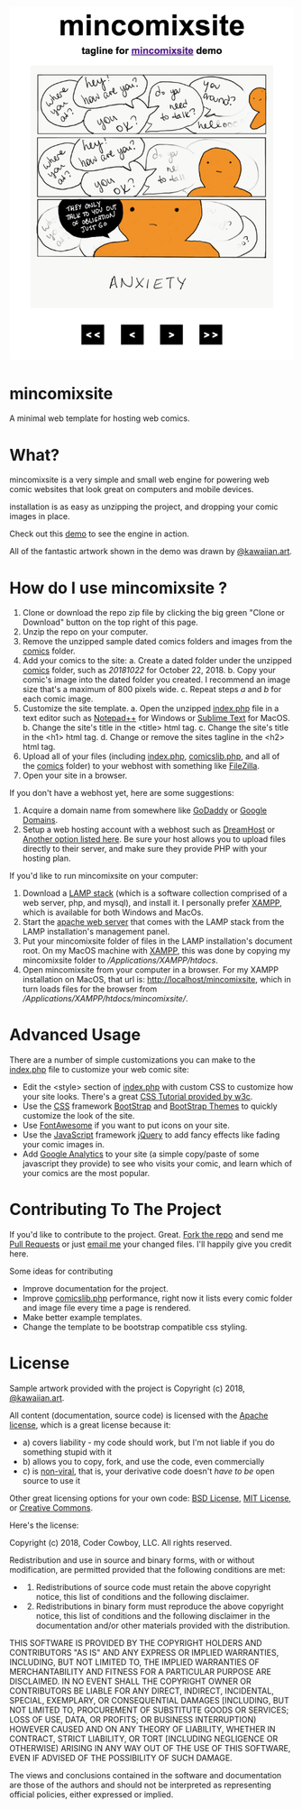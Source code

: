 ![](screenshot.png)

# mincomixsite

A minimal web template for hosting web comics.

# What? 

mincomixsite is a very simple and small web engine for powering web comic websites that look great on computers and mobile devices.

installation is as easy as unzipping the project, and dropping your comic images in place.

Check out this [demo](http://www.codercowboy.com/mincomixsite) to see the engine in action.

All of the fantastic artwork shown in the demo was drawn by [@kawaiian.art](https://www.instagram.com/kawaiian.art/).

# How do I use mincomixsite ?

 1. Clone or download the repo zip file by clicking the big green "Clone or Download" button on the top right of this page.
 2. Unzip the repo on your computer. 
 3. Remove the unzipped sample dated comics folders and images from the [comics](comics) folder.
 4. Add your comics to the site:
   a. Create a dated folder under the unzipped [comics](comics) folder, such as *20181022* for October 22, 2018.
   b. Copy your comic's image into the dated folder you created. I recommend an image size that's a maximum of 800 pixels wide.
   c. Repeat steps *a* and *b* for each comic image.
 6. Customize the site template.
   a. Open the unzipped [index.php](index.php) file in a text editor such as [Notepad++](https://notepad-plus-plus.org/) for Windows or [Sublime Text](https://www.sublimetext.com/) for MacOS.
   b. Change the site's title in the &lt;title&gt; html tag.
   c. Change the site's title in the &lt;h1&gt; html tag.
   d. Change or remove the sites tagline in the &lt;h2&gt; html tag.
 7. Upload all of your files (including [index.php](index.php), [comicslib.php](comicslib.php), and all of the [comics](comics) folder) to your webhost with something like [FileZilla](https://filezilla-project.org/).
 8. Open your site in a browser.

If you don't have a webhost yet, here are some suggestions:

 1. Acquire a domain name from somewhere like [GoDaddy](https://www.godaddy.com/) or [Google Domains](https://domains.google/).
 2. Setup a web hosting account with a webhost such as [DreamHost](https://www.dreamhost.com/) or [Another option listed here](https://www.pcmag.com/article2/0,2817,2424725,00.asp). Be sure your host allows you to upload files directly to their server, and make sure they provide PHP with your hosting plan. 

If you'd like to run mincomixsite on your computer:

 1. Download a [LAMP stack](https://en.wikipedia.org/wiki/LAMP_(software_bundle)) (which is a software collection comprised of a web server, php, and mysql), and install it. I personally prefer [XAMPP](https://www.apachefriends.org/index.html), which is available for both Windows and MacOs.
 2. Start the [apache web server](https://httpd.apache.org/) that comes with the LAMP stack from the LAMP installation's management panel.
 3. Put your mincomixsite folder of files in the LAMP installation's document root. On my MacOS machine with [XAMPP](https://www.apachefriends.org/index.html), this was done by copying my mincomixsite folder to */Applications/XAMPP/htdocs*.
 4. Open mincomixsite from your computer in a browser. For my XAMPP installation on MacOS, that url is: [http://localhost/mincomixsite](http://localhost/mincomixsite), which in turn loads files for the browser from */Applications/XAMPP/htdocs/mincomixsite/*.

# Advanced Usage

There are a number of simple customizations you can make to the [index.php](index.php) file to customize your web comic site:

 * Edit the &lt;style&gt; section of [index.php](index.php) with custom CSS to customize how your site looks. There's a great [CSS Tutorial provided by w3c](https://www.w3schools.com/css/).
 * Use the [CSS](https://www.w3schools.com/css/) framework [BootStrap](https://getbootstrap.com/) and [BootStrap Themes](https://themes.getbootstrap.com/) to quickly customize the look of the site.
 * Use [FontAwesome](https://fontawesome.com/) if you want to put icons on your site.
 * Use the [JavaScript](https://www.w3schools.com/js/default.asp) framework [jQuery](https://jquery.com/) to add fancy effects like fading your comic images in.
 * Add [Google Analytics](https://analytics.google.com/analytics/web/) to your site (a simple copy/paste of some javascript they provide) to see who visits your comic, and learn which of your comics are the most popular.

# Contributing To The Project

If you'd like to contribute to the project. Great. [Fork the repo](https://help.github.com/articles/fork-a-repo/) and send me [Pull Requests](https://help.github.com/articles/about-pull-requests/) or just [email me](jason@onejasonforsale.com) your changed files. I'll happily give you credit here.

Some ideas for contributing

  * Improve documentation for the project.
  * Improve [comicslib.php](comicslib.php) performance, right now it lists every comic folder and image file every time a page is rendered.
  * Make better example templates.
  * Change the template to be bootstrap compatible css styling.

# License

Sample artwork provided with the project is Copyright (c) 2018, [@kawaiian.art](https://www.instagram.com/kawaiian.art/).

All content (documentation, source code) is licensed with the [Apache license](http://en.wikipedia.org/wiki/Apache_license), which is a great license because it:

* a) covers liability - my code should work, but I'm not liable if you do something stupid with it
* b) allows you to copy, fork, and use the code, even commercially
* c) is [non-viral](http://en.wikipedia.org/wiki/Viral_license), that is, your derivative code doesn't *have to be* open source to use it

Other great licensing options for your own code: [BSD License](https://en.wikipedia.org/wiki/BSD_licenses), [MIT License](https://en.wikipedia.org/wiki/MIT_License), or [Creative Commons](https://en.wikipedia.org/wiki/Creative_Commons_license).

Here's the license:

Copyright (c) 2018, Coder Cowboy, LLC. All rights reserved.

Redistribution and use in source and binary forms, with or without
modification, are permitted provided that the following conditions are met:

* 1. Redistributions of source code must retain the above copyright notice, this
list of conditions and the following disclaimer.

* 2. Redistributions in binary form must reproduce the above copyright notice,
this list of conditions and the following disclaimer in the documentation
and/or other materials provided with the distribution.
  
THIS SOFTWARE IS PROVIDED BY THE COPYRIGHT HOLDERS AND CONTRIBUTORS "AS IS" AND
ANY EXPRESS OR IMPLIED WARRANTIES, INCLUDING, BUT NOT LIMITED TO, THE IMPLIED
WARRANTIES OF MERCHANTABILITY AND FITNESS FOR A PARTICULAR PURPOSE ARE
DISCLAIMED. IN NO EVENT SHALL THE COPYRIGHT OWNER OR CONTRIBUTORS BE LIABLE FOR
ANY DIRECT, INDIRECT, INCIDENTAL, SPECIAL, EXEMPLARY, OR CONSEQUENTIAL DAMAGES
[INCLUDING, BUT NOT LIMITED TO, PROCUREMENT OF SUBSTITUTE GOODS OR SERVICES;
LOSS OF USE, DATA, OR PROFITS; OR BUSINESS INTERRUPTION) HOWEVER CAUSED AND
ON ANY THEORY OF LIABILITY, WHETHER IN CONTRACT, STRICT LIABILITY, OR TORT
[INCLUDING NEGLIGENCE OR OTHERWISE) ARISING IN ANY WAY OUT OF THE USE OF THIS
SOFTWARE, EVEN IF ADVISED OF THE POSSIBILITY OF SUCH DAMAGE.
  
The views and conclusions contained in the software and documentation are those
of the authors and should not be interpreted as representing official policies,
either expressed or implied.

